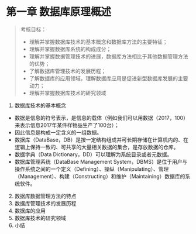 # 第一章 数据库原理概述
>考核目标：
>
>- 理解并掌握数据库技术的基本概念和数据库方法的主要特征；
>- 理解并掌握数据库系统的构成成分；
>- 理解并掌握数据管理技术的进展，数据库方法相比于其他数据管理方法的优势；
>- 了解数据库管理技术的发展历程；
>- 了解数据库的应用领域，理解数据库应用是促进新型数据库发展的主要动力；
>- 理解并掌握数据库技术的研究领域

1. 数据库技术的基本概念
 - 数据是信息的符号表示，是信息的载体（例如我们可以用数据（2017，100）来表示信息2017年某件样物品生产了100台）；
 - 因此信息是构成一定含义的一组数据。
 - 数据库（DataBase，DB）是按一定结构组成并可长期存储在计算机内的、在逻辑上保持一致的、可共享的大量相关数据的集合，是存放数据的仓库。
 - 数据字典（Data Dictionary，DD）可以理解为系统目录或者元数据。
 - 数据库管理系统（DataBase Management System，DBMS）是位于用户与操作系统之间的一个定义（Defining）、操纵（Manipulating）、管理（Management）、构建（Constructing）和维护（Maintaining）数据库的系统软件。
2. 数据库数据管理方法的特点
3. 数据库管理技术的发展历程
4. 数据库的应用
5. 数据库技术的研究领域
6. 小结